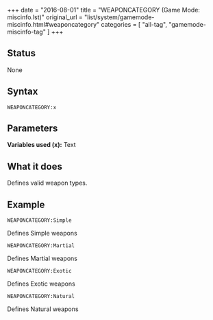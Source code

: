 +++
date = "2016-08-01"
title = "WEAPONCATEGORY (Game Mode: miscinfo.lst)"
original_url = "list/system/gamemode-miscinfo.html#weaponcategory"
categories = [ "all-tag", "gamemode-miscinfo-tag" ]
+++

## Status

None

## Syntax

`WEAPONCATEGORY:x`

## Parameters




**Variables used (x):** Text

What it does
------------

Defines valid weapon types.

Example
-------

`WEAPONCATEGORY:Simple`

Defines Simple weapons

`WEAPONCATEGORY:Martial`

Defines Martial weapons

`WEAPONCATEGORY:Exotic`

Defines Exotic weapons

`WEAPONCATEGORY:Natural`

Defines Natural weapons

